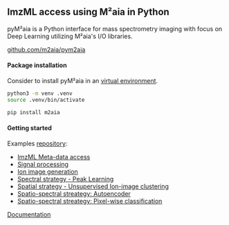 ImzML access using M²aia in Python 
----------------------------------

pyM²aia is a Python interface for mass spectrometry imaging with focus on Deep Learning utilizing M²aia's I/O libraries.

[github.com/m2aia/pym2aia](https://github.com/m2aia/pym2aia)

#### Package installation 
Consider to install pyM²aia in an [virtual environment](https://packaging.python.org/en/latest/tutorials/installing-packages/#creating-and-using-virtual-environments).

```sh
python3 -m venv .venv
source .venv/bin/activate

pip install m2aia
```


#### Getting started 
Examples [repository](https://github.com/m2aia/pym2aia-examples):
- [ImzML Meta-data access](https://github.com/m2aia/pym2aia-examples/blob/main/Example_I_ImzMLMetaData.ipynb)
- [Signal processing](https://github.com/m2aia/pym2aia-examples/blob/main/Example_II_SignalProcessing.ipynb)
- [Ion image generation](https://github.com/m2aia/pym2aia-examples/blob/main/Example_III_IonImages.ipynb)
- [Spectral strategy - Peak Learning](https://github.com/m2aia/pym2aia-examples/blob/main/Example_IV_A_AutoEncoder_IndividualModels.ipynb)
- [Spatial strategy - Unsupervised Ion-image clustering](https://github.com/m2aia/pym2aia-examples/blob/main/Example_V_UnsupervisedClustering.ipynb)
- [Spatio-spectral streategy: Autoencoder](https://github.com/m2aia/pym2aia-examples/blob/main/Example_VI_AutoEncoder_SpatioSpectral.ipynb)
- [Spatio-spectral streategy: Pixel-wise classification](https://github.com/m2aia/pym2aia-examples/blob/main/Example_VII_Classification_SpatioSpectral.ipynb)

[Documentation](https://data.jtfc.de/pym2aia/sphinx-build/html/m2aia.html#module-m2aia.ImageIO)


